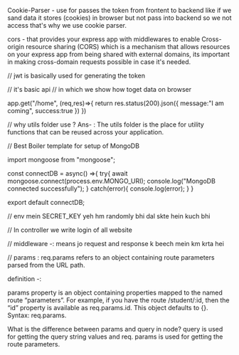 Cookie-Parser - use for passes the token from frontent to backend   like if we sand data it stores (cookies) in browser but not pass into backend so we not access that's why we use cookie parser.


cors - that provides your express app with middlewares to enable Cross-origin resource sharing (CORS) which is a mechanism that allows resources on your express app from being shared with external domains, its important in making cross-domain requests possible in case it's needed.


// jwt is basically used for generating the token





// it's basic api           // in which we show how toget data on browser

app.get("/home", (req,res)=>{
    return res.status(200).json({
        message:"I am coming",
        success:true
    })
})






// why utils folder use ?
Ans- : The utils folder is the place for utility functions that can be reused across your application.




// Best Boiler template for setup of MongoDB

import mongoose from "mongoose";

const connectDB = async() =>{
    try{
        await mongoose.connect(process.env.MONGO_URI);
        console.log("MongoDB connected successfully");
    } catch(error){
                      console.log(error);
    }
}

export default connectDB;






// env mein SECRET_KEY yeh hm randomly bhi dal skte hein kuch bhi 




// In  controller we write login of all website








// middleware -: means jo request and response k beech mein km krta hei







// params :  req.params refers to an object containing route parameters parsed from the URL path. 


definition -:

params property is an object containing properties mapped to the named route “parameters”. For example, if you have the route /student/:id, then the “id” property is available as req.params.id. This object defaults to {}. Syntax: req.params.









What is the difference between params and query in node?
query is used for getting the query string values and req. params is used for getting the route parameters.